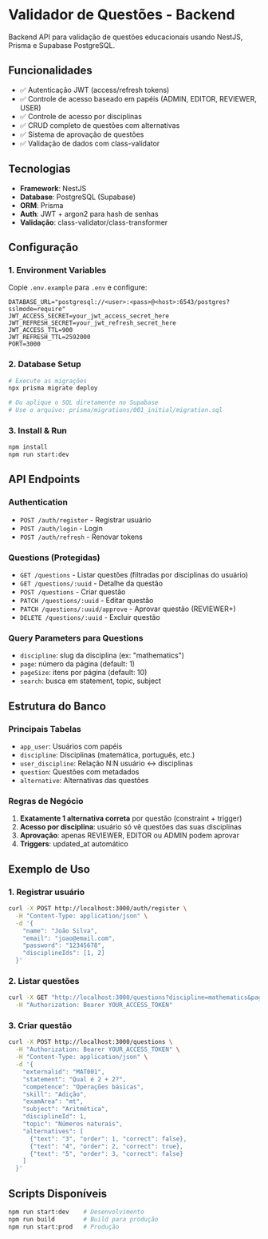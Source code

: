 # Validador de Questões - Backend

Backend API para validação de questões educacionais usando NestJS, Prisma e Supabase PostgreSQL.

## Funcionalidades

- ✅ Autenticação JWT (access/refresh tokens)
- ✅ Controle de acesso baseado em papéis (ADMIN, EDITOR, REVIEWER, USER)
- ✅ Controle de acesso por disciplinas
- ✅ CRUD completo de questões com alternativas
- ✅ Sistema de aprovação de questões
- ✅ Validação de dados com class-validator

## Tecnologias

- **Framework**: NestJS
- **Database**: PostgreSQL (Supabase)
- **ORM**: Prisma
- **Auth**: JWT + argon2 para hash de senhas
- **Validação**: class-validator/class-transformer

## Configuração

### 1. Environment Variables

Copie `.env.example` para `.env` e configure:

```env
DATABASE_URL="postgresql://<user>:<pass>@<host>:6543/postgres?sslmode=require"
JWT_ACCESS_SECRET=your_jwt_access_secret_here
JWT_REFRESH_SECRET=your_jwt_refresh_secret_here
JWT_ACCESS_TTL=900
JWT_REFRESH_TTL=2592000
PORT=3000
```

### 2. Database Setup

```bash
# Execute as migrações
npx prisma migrate deploy

# Ou aplique o SQL diretamente no Supabase
# Use o arquivo: prisma/migrations/001_initial/migration.sql
```

### 3. Install & Run

```bash
npm install
npm run start:dev
```

## API Endpoints

### Authentication

- `POST /auth/register` - Registrar usuário
- `POST /auth/login` - Login
- `POST /auth/refresh` - Renovar tokens

### Questions (Protegidas)

- `GET /questions` - Listar questões (filtradas por disciplinas do usuário)
- `GET /questions/:uuid` - Detalhe da questão
- `POST /questions` - Criar questão
- `PATCH /questions/:uuid` - Editar questão
- `PATCH /questions/:uuid/approve` - Aprovar questão (REVIEWER+)
- `DELETE /questions/:uuid` - Excluir questão

### Query Parameters para Questions

- `discipline`: slug da disciplina (ex: "mathematics")
- `page`: número da página (default: 1)
- `pageSize`: itens por página (default: 10)
- `search`: busca em statement, topic, subject

## Estrutura do Banco

### Principais Tabelas

- `app_user`: Usuários com papéis
- `discipline`: Disciplinas (matemática, português, etc.)
- `user_discipline`: Relação N:N usuário ↔ disciplinas
- `question`: Questões com metadados
- `alternative`: Alternativas das questões

### Regras de Negócio

1. **Exatamente 1 alternativa correta** por questão (constraint + trigger)
2. **Acesso por disciplina**: usuário só vê questões das suas disciplinas
3. **Aprovação**: apenas REVIEWER, EDITOR ou ADMIN podem aprovar
4. **Triggers**: updated_at automático

## Exemplo de Uso

### 1. Registrar usuário

```bash
curl -X POST http://localhost:3000/auth/register \
  -H "Content-Type: application/json" \
  -d '{
    "name": "João Silva",
    "email": "joao@email.com", 
    "password": "12345678",
    "disciplineIds": [1, 2]
  }'
```

### 2. Listar questões

```bash
curl -X GET "http://localhost:3000/questions?discipline=mathematics&page=1" \
  -H "Authorization: Bearer YOUR_ACCESS_TOKEN"
```

### 3. Criar questão

```bash
curl -X POST http://localhost:3000/questions \
  -H "Authorization: Bearer YOUR_ACCESS_TOKEN" \
  -H "Content-Type: application/json" \
  -d '{
    "externalid": "MAT001",
    "statement": "Qual é 2 + 2?",
    "competence": "Operações básicas",
    "skill": "Adição",
    "examArea": "mt",
    "subject": "Aritmética",
    "disciplineId": 1,
    "topic": "Números naturais",
    "alternatives": [
      {"text": "3", "order": 1, "correct": false},
      {"text": "4", "order": 2, "correct": true},
      {"text": "5", "order": 3, "correct": false}
    ]
  }'
```

## Scripts Disponíveis

```bash
npm run start:dev    # Desenvolvimento
npm run build        # Build para produção
npm run start:prod   # Produção
```